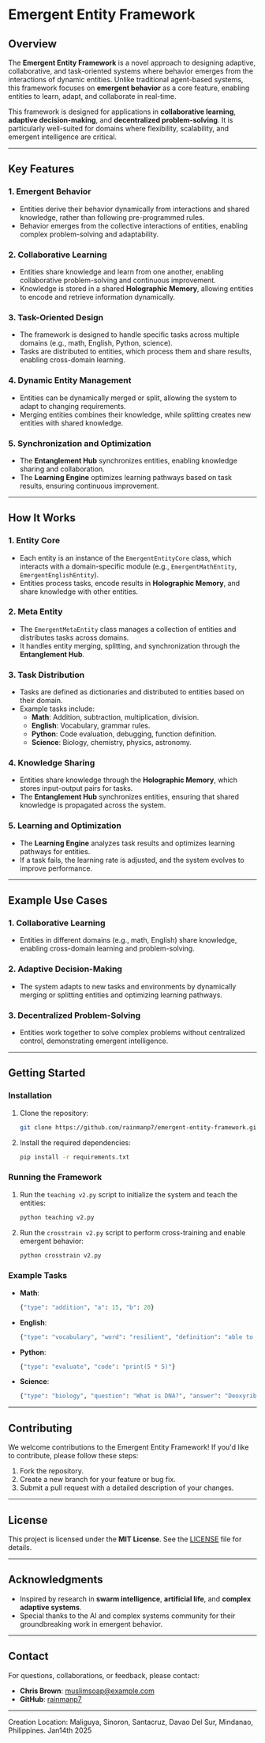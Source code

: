 
# Emergent Entity Framework

## Overview

The **Emergent Entity Framework** is a novel approach to designing adaptive, collaborative, and task-oriented systems where behavior emerges from the interactions of dynamic entities. Unlike traditional agent-based systems, this framework focuses on **emergent behavior** as a core feature, enabling entities to learn, adapt, and collaborate in real-time.

This framework is designed for applications in **collaborative learning**, **adaptive decision-making**, and **decentralized problem-solving**. It is particularly well-suited for domains where flexibility, scalability, and emergent intelligence are critical.

---

## Key Features

### 1. **Emergent Behavior**
   - Entities derive their behavior dynamically from interactions and shared knowledge, rather than following pre-programmed rules.
   - Behavior emerges from the collective interactions of entities, enabling complex problem-solving and adaptability.

### 2. **Collaborative Learning**
   - Entities share knowledge and learn from one another, enabling collaborative problem-solving and continuous improvement.
   - Knowledge is stored in a shared **Holographic Memory**, allowing entities to encode and retrieve information dynamically.

### 3. **Task-Oriented Design**
   - The framework is designed to handle specific tasks across multiple domains (e.g., math, English, Python, science).
   - Tasks are distributed to entities, which process them and share results, enabling cross-domain learning.

### 4. **Dynamic Entity Management**
   - Entities can be dynamically merged or split, allowing the system to adapt to changing requirements.
   - Merging entities combines their knowledge, while splitting creates new entities with shared knowledge.

### 5. **Synchronization and Optimization**
   - The **Entanglement Hub** synchronizes entities, enabling knowledge sharing and collaboration.
   - The **Learning Engine** optimizes learning pathways based on task results, ensuring continuous improvement.

---

## How It Works

### 1. **Entity Core**
   - Each entity is an instance of the `EmergentEntityCore` class, which interacts with a domain-specific module (e.g., `EmergentMathEntity`, `EmergentEnglishEntity`).
   - Entities process tasks, encode results in **Holographic Memory**, and share knowledge with other entities.

### 2. **Meta Entity**
   - The `EmergentMetaEntity` class manages a collection of entities and distributes tasks across domains.
   - It handles entity merging, splitting, and synchronization through the **Entanglement Hub**.

### 3. **Task Distribution**
   - Tasks are defined as dictionaries and distributed to entities based on their domain.
   - Example tasks include:
     - **Math**: Addition, subtraction, multiplication, division.
     - **English**: Vocabulary, grammar rules.
     - **Python**: Code evaluation, debugging, function definition.
     - **Science**: Biology, chemistry, physics, astronomy.

### 4. **Knowledge Sharing**
   - Entities share knowledge through the **Holographic Memory**, which stores input-output pairs for tasks.
   - The **Entanglement Hub** synchronizes entities, ensuring that shared knowledge is propagated across the system.

### 5. **Learning and Optimization**
   - The **Learning Engine** analyzes task results and optimizes learning pathways for entities.
   - If a task fails, the learning rate is adjusted, and the system evolves to improve performance.

---

## Example Use Cases

### 1. **Collaborative Learning**
   - Entities in different domains (e.g., math, English) share knowledge, enabling cross-domain learning and problem-solving.

### 2. **Adaptive Decision-Making**
   - The system adapts to new tasks and environments by dynamically merging or splitting entities and optimizing learning pathways.

### 3. **Decentralized Problem-Solving**
   - Entities work together to solve complex problems without centralized control, demonstrating emergent intelligence.

---

## Getting Started

### Installation
1. Clone the repository:
   ```bash
   git clone https://github.com/rainmanp7/emergent-entity-framework.git
   ```
2. Install the required dependencies:
   ```bash
   pip install -r requirements.txt
   ```

### Running the Framework
1. Run the `teaching v2.py` script to initialize the system and teach the entities:
   ```bash
   python teaching v2.py
   ```
2. Run the `crosstrain v2.py` script to perform cross-training and enable emergent behavior:
   ```bash
   python crosstrain v2.py
   ```

### Example Tasks
- **Math**:
  ```python
  {"type": "addition", "a": 15, "b": 20}
  ```
- **English**:
  ```python
  {"type": "vocabulary", "word": "resilient", "definition": "able to recover quickly from difficulties"}
  ```
- **Python**:
  ```python
  {"type": "evaluate", "code": "print(5 * 5)"}
  ```
- **Science**:
  ```python
  {"type": "biology", "question": "What is DNA?", "answer": "Deoxyribonucleic acid, the molecule that carries genetic information."}
  ```

---

## Contributing

We welcome contributions to the Emergent Entity Framework! If you'd like to contribute, please follow these steps:
1. Fork the repository.
2. Create a new branch for your feature or bug fix.
3. Submit a pull request with a detailed description of your changes.

---

## License

This project is licensed under the **MIT License**. See the [LICENSE](LICENSE) file for details.

---

## Acknowledgments

- Inspired by research in **swarm intelligence**, **artificial life**, and **complex adaptive systems**.
- Special thanks to the AI and complex systems community for their groundbreaking work in emergent behavior.

---

## Contact

For questions, collaborations, or feedback, please contact:
- **Chris Brown**: [muslimsoap@example.com](mailto:muslimsoap@gmail.com)
- **GitHub**: [rainmanp7](https://github.com/rainmanp7)

---














Creation Location:
Maliguya, Sinoron, Santacruz, Davao Del Sur, Mindanao, Philippines. Jan14th 2025

